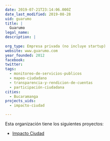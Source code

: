 ```yaml
---
date: 2019-07-21T23:14:06.000Z
date_last_modified: 2019-08-28
uid: guarumo
title: |
  Guarumo
legal_name: 
description: |
  
org_type: Empresa privada (no incluye startup)
website: www.guarumo.com
year_founded: 2012
facebook: 
twitter: 
tags:
  - monitoreo-de-servicios-publicos
  - mapeo-ciudadano
  - transparencia-y-rendicion-de-cuentas
  - participación-ciudadana
cities: 
  - Bucaramanga
projects_uids:
  - impacto-ciudad

---
```


Esta organización tiene los siguientes proyectos:

- [Impacto Ciudad](/proyectos/impacto-ciudad)
